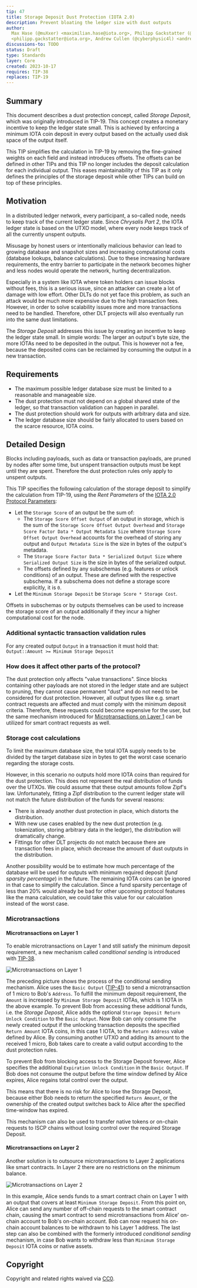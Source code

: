 ```yaml
---
tip: 47
title: Storage Deposit Dust Protection (IOTA 2.0)
description: Prevent bloating the ledger size with dust outputs
author:
  Max Hase (@muXxer) <maximilian.hase@iota.org>, Philipp Gackstatter (@PhilippGackstatter)
  <philipp.gackstatter@iota.org>, Andrew Cullen (@cyberphysic4l) <andrew.cullen@iota.org>
discussions-to: TODO
status: Draft
type: Standards
layer: Core
created: 2023-10-17
requires: TIP-38
replaces: TIP-19
---
```


## Summary

This document describes a dust protection concept, called _Storage Deposit_, which was originally introduced in TIP-19.
This concept creates a monetary incentive to keep the ledger state small. This is achieved by enforcing a minimum IOTA
coin deposit in every output based on the actually used disk space of the output itself.

This TIP simplifies the calculation in TIP-19 by removing the fine-grained weights on each field and instead introduces
offsets. The offsets can be defined in other TIPs and this TIP no longer includes the deposit calculation for each
individual output. This eases maintainability of this TIP as it only defines the principles of the storage deposit while
other TIPs can build on top of these principles.

## Motivation

In a distributed ledger network, every participant, a so-called node, needs to keep track of the current ledger state.
Since _Chrysalis Part 2_, the IOTA ledger state is based on the UTXO model, where every node keeps track of all the
currently unspent outputs.

Misusage by honest users or intentionally malicious behavior can lead to growing database and snapshot sizes and
increasing computational costs (database lookups, balance calculations). Due to these increasing hardware requirements,
the entry barrier to participate in the network becomes higher and less nodes would operate the network, hurting
decentralization.

Especially in a system like IOTA where token holders can issue blocks without fees, this is a serious issue, since an
attacker can create a lot of damage with low effort. Other DLTs do not yet face this problem, as such an attack would be
much more expensive due to the high transaction fees. However, in order to solve scalability issues more and more
transactions need to be handled. Therefore, other DLT projects will also eventually run into the same dust limitations.

The _Storage Deposit_ addresses this issue by creating an incentive to keep the ledger state small. In simple words: The
larger an output's byte size, the more IOTAs need to be deposited in the output. This is however not a fee, because the
deposited coins can be reclaimed by consuming the output in a new transaction.

## Requirements

- The maximum possible ledger database size must be limited to a reasonable and manageable size.
- The dust protection must not depend on a global shared state of the ledger, so that transaction validation can happen
  in parallel.
- The dust protection should work for outputs with arbitrary data and size.
- The ledger database size should be fairly allocated to users based on the scarce resource, IOTA coins.

## Detailed Design

Blocks including payloads, such as data or transaction payloads, are pruned by nodes after some time, but unspent
transaction outputs must be kept until they are spent. Therefore the dust protection rules only apply to unspent
outputs.

This TIP specifies the following calculation of the storage deposit to simplify the calculation from TIP-19, using the
_Rent Parameters_ of the [IOTA 2.0 Protocol Parameters](../TIP-0049/tip-0049.md):

- Let the `Storage Score` of an output be the sum of:
  - The `Storage Score Offset Output` of an output in storage, which is the sum of the
    `Storage Score Offset Output Overhead` and `Storage Score Factor Data * Output Metadata Size` where
    `Storage Score Offset Output Overhead` accounts for the overhead of storing any output and `Output Metadata Size` is
    the size in bytes of the output's metadata.
  - The `Storage Score Factor Data * Serialized Output Size` where `Serialized Output Size` is the size in bytes of the
    serialized output.
  - The offsets defined by any subschemas (e.g. features or unlock conditions) of an output. These are defined with the
    respective subschema. If a subschema does not define a storage score explicitly, it is `0`.
- Let the `Minimum Storage Deposit` be `Storage Score * Storage Cost`.

Offsets in subschemas or by outputs themselves can be used to increase the storage score of an output additionally if
they incur a higher computational cost for the node.

### Additional syntactic transaction validation rules

For any created output `Output` in a transaction it must hold that: `Output::Amount >= Minimum Storage Deposit`

### How does it affect other parts of the protocol?

The dust protection only affects "value transactions". Since blocks containing other payloads are not stored in the
ledger state and are subject to pruning, they cannot cause permanent "dust" and do not need to be considered for dust
protection. However, all output types like e.g. smart contract requests are affected and must comply with the minimum
deposit criteria. Therefore, these requests could become expensive for the user, but the same mechanism introduced for
[Microtransactions on Layer 1](#Microtransactions-on-Layer-1) can be utilized for smart contract requests as well.

### Storage cost calculations

To limit the maximum database size, the total IOTA supply needs to be divided by the target database size in bytes to
get the worst case scenario regarding the storage costs.

However, in this scenario no outputs hold more IOTA coins than required for the dust protection. This does not represent
the real distribution of funds over the UTXOs. We could assume that these output amounts follow Zipf's law.
Unfortunately, fitting a Zipf distribution to the current ledger state will not match the future distribution of the
funds for several reasons:

- There is already another dust protection in place, which distorts the distribution.
- With new use cases enabled by the new dust protection (e.g. tokenization, storing arbitrary data in the ledger), the
  distribution will dramatically change.
- Fittings for other DLT projects do not match because there are transaction fees in place, which decrease the amount of
  dust outputs in the distribution.

Another possibility would be to estimate how much percentage of the database will be used for outputs with minimum
required deposit (_fund sparsity percentage_) in the future. The remaining IOTA coins can be ignored in that case to
simplify the calculation. Since a fund sparsity percentage of less than 20% would already be bad for other upcoming
protocol features like the mana calculation, we could take this value for our calculation instead of the worst case.

### Microtransactions

#### Microtransactions on Layer 1

To enable microtransactions on Layer 1 and still satisfy the minimum deposit requirement, a new mechanism called
_conditional sending_ is introduced with [TIP-38](../TIP-0038/tip-0038.md).

![Microtransactions on Layer 1](assets/microtransactions_pt3_layer1.png)

The preceding picture shows the process of the conditional sending mechanism. Alice uses the `Basic Output`
([TIP-41](../TIP-0041/tip-0041.md)) to send a microtransaction of 1 micro to Bob's `Address`. To fulfill the minimum
deposit requirement, the `Amount` is increased by `Minimum Storage Deposit` IOTAs, which is 1 IOTA in the above example.
To prevent Bob from accessing these additional funds, i.e. the _Storage Deposit_, Alice adds the optional
`Storage Deposit Return Unlock Condition` to the `Basic Output`. Now Bob can only consume the newly created output if
the unlocking transaction deposits the specified `Return Amount` IOTA coins, in this case 1 IOTA, to the
`Return Address` value defined by Alice. By consuming another UTXO and adding its amount to the received 1 micro, Bob
takes care to create a valid output according to the dust protection rules.

To prevent Bob from blocking access to the Storage Deposit forever, Alice specifies the additional
`Expiration Unlock Condition` in the `Basic Output`. If Bob does not consume the output before the time window defined
by Alice expires, Alice regains total control over the output.

This means that there is no risk for Alice to lose the Storage Deposit, because either Bob needs to return the specified
`Return Amount`, or the ownership of the created output switches back to Alice after the specified time-window has
expired.

This mechanism can also be used to transfer native tokens or on-chain requests to ISCP chains without losing control
over the required Storage Deposit.

#### Microtransactions on Layer 2

Another solution is to outsource microtransactions to Layer 2 applications like smart contracts. In Layer 2 there are no
restrictions on the minimum balance.

![Microtransactions on Layer 2](assets/microtransactions_pt3_layer2.png)

In this example, Alice sends funds to a smart contract chain on Layer 1 with an output that covers at least
`Minimum Storage Deposit`. From this point on, Alice can send any number of off-chain requests to the smart contract
chain, causing the smart contract to send microtransactions from Alice' on-chain account to Bob's on-chain account. Bob
can now request his on-chain account balances to be withdrawn to his Layer 1 address. The last step can also be combined
with the formerly introduced _conditional sending_ mechanism, in case Bob wants to withdraw less than
`Minimum Storage Deposit` IOTA coins or native assets.

## Copyright

Copyright and related rights waived via [CC0](https://creativecommons.org/publicdomain/zero/1.0/).
